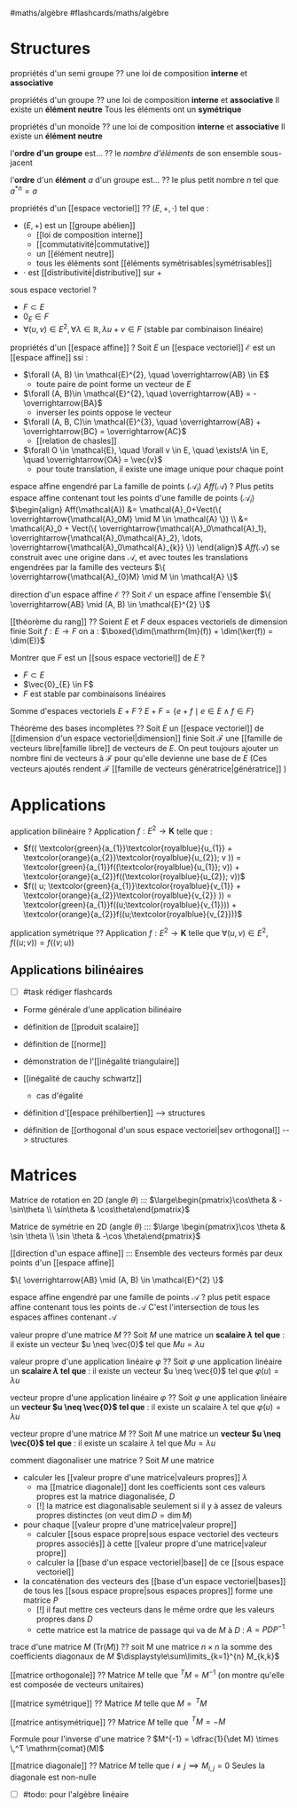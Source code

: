 #maths/algèbre #flashcards/maths/algèbre

# Structures 

propriétés d'un semi groupe
??
une loi de composition **interne**
et **associative**
<!--SR:!2023-01-17,92,192!2023-05-16,156,292-->

propriétés d'un groupe
??
une loi de composition **interne**
et **associative**
Il existe un **élément neutre**
Tous les éléments ont un **symétrique**
<!--SR:!2023-05-31,254,310!2023-07-22,223,312-->

propriétés d'un monoïde
??
une loi de composition **interne**
et **associative**
Il existe un **élément neutre**
<!--SR:!2023-02-05,35,192!2023-01-31,75,272-->

l'**ordre d'un groupe** est...
??
le _nombre d'éléments_ de son ensemble sous-jacent 
<!--SR:!2023-10-28,365,312!2023-07-08,188,292-->

l'**ordre** d'un **élément** $a$ d'un groupe est...
??
le plus petit nombre $n$ tel que $a^{*n}=a$
<!--SR:!2024-01-01,365,312!2023-03-16,119,292-->

propriétés d'un [[espace vectoriel]] 
??
$(E, +, \cdot)$ tel que :
 - $(E, +)$ est un [[groupe abélien]] 
     - [[loi de composition interne]] 
     - [[commutativité|commutative]] 
     - un [[élément neutre]] 
     - tous les éléments sont [[éléments symétrisables|symétrisables]] 
 - $\cdot$ est [[distributivité|distributive]] sur $+$
<!--SR:!2023-03-14,117,272!2023-05-22,162,292-->


sous espace vectoriel
?
 - $F \subset E$
 - $0_{E} \in F$
 - $\forall (u, v) \in E^{2}, \forall \lambda \in \mathbb{R}, \lambda u + v \in F$ (stable par combinaison linéaire)
<!--SR:!2023-09-30,272,322-->

propriétés d'un [[espace affine]] 
?
Soit $E$ un [[espace vectoriel]] 
$\mathcal{E}$ est un [[espace affine]] ssi :
 - $\forall (A, B) \in \mathcal{E}^{2}, \quad \overrightarrow{AB} \in E$
     - toute paire de point forme un vecteur de $E$
 - $\forall (A, B)\in \mathcal{E}^{2}, \quad \overrightarrow{AB} = -\overrightarrow{BA}$
     - inverser les points oppose le vecteur
 - $\forall (A, B, C)\in \mathcal{E}^{3}, \quad \overrightarrow{AB} + \overrightarrow{BC} = \overrightarrow{AC}$
     - [[relation de chasles]]
 - $\forall O \in \mathcal{E}, \quad \forall v \in E, \quad \exists!A \in E, \quad \overrightarrow{OA} = \vec{v}$
     - pour toute translation, il existe une image unique pour chaque point
<!--SR:!2023-02-11,2,233-->


espace affine engendré par La famille de points $(\mathcal{A}_{i})$
$Aff(\mathcal{A})$
?
Plus petits espace affine contenant tout les points d'une famille de points $(\mathcal{A}_{i})$
$\begin{align} Aff(\mathcal{A}) &= \mathcal{A}_0+Vect(\{ \overrightarrow{\mathcal{A}_0M} \mid M \in \mathcal{A} \}) \\ &= \mathcal{A}_0 + Vect(\{ \overrightarrow{\mathcal{A}_0\mathcal{A}_1}, \overrightarrow{\mathcal{A}_0\mathcal{A}_2}, \dots, \overrightarrow{\mathcal{A}_0\mathcal{A}_{k}} \}) \end{align}$
$Aff(\mathcal{A})$ se construit avec une origine dans $\mathcal{A}$, et avec toutes les translations engendrées par la famille des vecteurs $\{ \overrightarrow{\mathcal{A}_{0}M} \mid M \in \mathcal{A} \}$
<!--SR:!2023-01-15,9,293-->

direction d'un espace affine $\mathcal{E}$
??
Soit $\mathcal{E}$ un espace affine
l'ensemble $\{ \overrightarrow{AB} \mid (A, B) \in \mathcal{E}^{2} \}$
<!--SR:!2023-01-07,4,293!2023-01-26,15,273-->

[[théorème du rang]] 
??
Soient $E$ et $F$ deux espaces vectoriels de dimension finie
Soit $f : E \to F$
on a :
$\boxed{\dim(\mathrm{Im}(f)) + \dim(\ker(f)) = \dim(E)}$
<!--SR:!2023-06-01,112,253!2023-01-19,13,293-->


Montrer que $F$ est un [[sous espace vectoriel]] de $E$
?
 - $F \subset E$
 - $\vec{0}_{E} \in F$
 - $F$ est stable par combinaisons linéaires
<!--SR:!2023-01-07,4,293-->

Somme d'espaces vectoriels $E+F$
?
$E + F = \{ e + f \mid e \in E \wedge f \in F \}$
<!--SR:!2023-01-12,6,273-->


Théorème des bases incomplètes
??
Soit $E$ un [[espace vectoriel]] de [[dimension d'un espace vectoriel|dimension]] finie
Soit $\mathcal{F}$ une [[famille de vecteurs libre|famille libre]] de vecteurs de $E$.
On peut toujours ajouter un nombre fini de vecteurs à $\mathcal{F}$ pour qu'elle devienne une base de $E$
(Ces vecteurs ajoutés rendent $\mathcal{F}$ [[famille de vecteurs génératrice|génératrice]] )
<!--SR:!2023-01-29,18,293!2023-01-25,14,273-->

# Applications

application bilinéaire 
?
Application $f: E^{2} \to \mathbf{K}$ telle que :
 - $f(( \textcolor{green}{a_{1}}\textcolor{royalblue}{u_{1}} + \textcolor{orange}{a_{2}}\textcolor{royalblue}{u_{2}}; v )) = \textcolor{green}{a_{1}}f((\textcolor{royalblue}{u_{1}}; v)) + \textcolor{orange}{a_{2}}f((\textcolor{royalblue}{u_{2}}; v))$
 - $f(( u; \textcolor{green}{a_{1}}\textcolor{royalblue}{v_{1}} + \textcolor{orange}{a_{2}}\textcolor{royalblue}{v_{2}} )) = \textcolor{green}{a_{1}}f((u;\textcolor{royalblue}{v_{1}})) + \textcolor{orange}{a_{2}}f((u;\textcolor{royalblue}{v_{2}}))$
<!--SR:!2023-01-18,62,283-->

application symétrique 
??
Application $f : E^{2} \to \mathbf{K}$ telle que 
$\forall  (u, v) \in E^{2}, \quad f((u;v)) = f((v;u))$
<!--SR:!2023-06-14,185,323!2023-09-14,256,303-->


## Applications bilinéaires

- [ ] #task rédiger flashcards
 - Forme générale d'une application bilinéaire
 - définition de [[produit scalaire]] 
 - définition de [[norme]] 
 - démonstration de l'[[inégalité triangulaire]] 
 - [[inégalité de cauchy schwartz]] 
     - cas d'égalité

 - définition d'[[espace préhilbertien]] --> structures
 - définition de [[orthogonal d'un sous espace vectoriel|sev orthogonal]] --> structures

# Matrices 


Matrice de rotation en 2D (angle $\theta$) ::: $\large\begin{pmatrix}\cos\theta & -\sin\theta \\ \sin\theta & \cos\theta\end{pmatrix}$
<!--SR:!2023-02-17,47,224!2023-06-25,170,304-->

Matrice de symétrie en 2D (angle $\theta$) ::: $\large \begin{pmatrix}\cos \theta & \sin \theta \\ \sin \theta & -\cos \theta\end{pmatrix}$
<!--SR:!2023-02-18,48,250!2023-01-05,25,270-->

[[direction d'un espace affine]] ::: Ensemble des vecteurs formés par deux points d'un [[espace affine]] 
<!--SR:!2023-01-07,4,293!2023-01-04,1,253-->
$\{ \overrightarrow{AB} \mid (A, B) \in \mathcal{E}^{2} \}$


espace affine engendré par une famille de points $\mathcal{A}$
?
plus petit espace affine contenant tous les points de $\mathcal{A}$
C'est l'intersection de tous les espaces affines contenant $\mathcal{A}$
<!--SR:!2023-01-07,4,293-->


valeur propre d'une matrice $M$
??
Soit $M$ une matrice
un **scalaire $\lambda$ tel que** :
il existe un vecteur $u \neq \vec{0}$ tel que $Mu = \lambda u$
<!--SR:!2023-01-06,3,273!2023-01-07,4,293-->

valeur propre d'une application linéaire $\varphi$
??
Soit $\varphi$ une application linéaire
un **scalaire $\lambda$ tel que** :
il existe un vecteur $u \neq \vec{0}$ tel que $\varphi(u) = \lambda u$
<!--SR:!2023-01-07,4,293!2023-01-07,4,293-->

vecteur propre d'une application linéaire $\varphi$
??
Soit $\varphi$ une application linéaire
un **vecteur $u \neq \vec{0}$ tel que** :
il existe un scalaire $\lambda$ tel que $\varphi(u) = \lambda u$
<!--SR:!2023-01-06,3,273!2023-02-09,29,313-->

vecteur propre d'une matrice $M$
??
Soit $M$ une matrice
un **vecteur $u \neq \vec{0}$ tel que** :
il existe un scalaire $\lambda$ tel que $Mu = \lambda u$
<!--SR:!2023-01-18,12,270!2023-01-12,6,273-->

comment diagonaliser une matrice
?
Soit $M$ une matrice
 - calculer les [[valeur propre d'une matrice|valeurs propres]] $\lambda$
     - ma [[matrice diagonale]] dont les coefficients sont ces valeurs propres est la matrice diagonalisée, $D$
     - [!] la matrice est diagonalisable seulement si il y à assez de valeurs propres distinctes (on veut $\dim D = \dim M$)
 - pour chaque [[valeur propre d'une matrice|valeur propre]] 
     - calculer [[sous espace propre|sous espace vectoriel des vecteurs propres associés]] à cette [[valeur propre d'une matrice|valeur propre]]
     - calculer la [[base d'un espace vectoriel|base]] de ce [[sous espace vectoriel]] 
 - la concaténation des vecteurs des [[base d'un espace vectoriel|bases]] de tous les [[sous espace propre|sous espaces propres]] forme une matrice $P$
     - [!] il faut mettre ces vecteurs dans le même ordre que les valeurs propres dans $D$
     - cette matrice est la matrice de passage qui va de $M$ à $D$ : $A = PDP^{-1}$
<!--SR:!2023-01-07,4,252-->

trace d'une matrice $M$ ($\mathrm{Tr}(M)$)
??
soit M une matrice $n\times n$
la somme des coefficients diagonaux de $M$
$\displaystyle\sum\limits_{k=1}^{n} M_{k,k}$
<!--SR:!2023-01-16,10,273!2023-01-24,13,253-->


[[matrice orthogonale]] 
??
Matrice $M$ telle que $^TM = M^{-1}$
(on montre qu'elle est composée de vecteurs unitaires)
<!--SR:!2023-01-14,8,273!2023-01-07,3,253-->

[[matrice symétrique]] 
??
Matrice $M$ telle que $M = \,^T M$
<!--SR:!2023-02-22,42,312!2023-07-10,151,313-->

[[matrice antisymétrique]] 
??
Matrice $M$ telle que $\,^T M = -M$
<!--SR:!2023-02-12,32,313!2023-01-17,11,273-->

Formule pour l'inverse d'une matrice 
?
$M^{-1} = \dfrac{1}{\det M} \times \,^T \mathrm{comat}(M)$
<!--SR:!2023-01-06,3,273-->

[[matrice diagonale]] 
??
Matrice $M$ telle que $i \neq j \implies M_{i,j} = 0$
Seules la diagonale est non-nulle
<!--SR:!2023-01-20,14,292!2023-01-28,17,293-->




- [ ] #todo: pour l'algèbre linéaire


